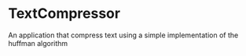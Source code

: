 # TextCompressor
An application that compress text using a simple implementation of the huffman algorithm
